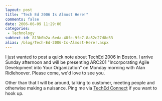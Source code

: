 ```yaml
---
layout: post
title: "Tech Ed 2006 Is Almost Here!"
comments: false
date: 2006-06-09 11:29:00
categories:
 - Technology
subtext-id: 813b0b2a-6eda-48fc-9fc7-8a52c27d8e33
alias: /blog/Tech-Ed-2006-Is-Almost-Here!.aspx
---
```



I just wanted to post a quick note about TechEd 2006 in Boston. I arrive Sunday afternoon and will be presenting ARC201 "Incorporating Agile Development into Your Organization" on Monday morning with Alan Ridlehoover. Please come, we'd love to see you.

Other than that I will be around, talking to customer, meeting people and otherwise making a nuisance. Ping me via [TechEd Connect](http://techedconnect.leveragesoftware.com/) if you want to hook up.
